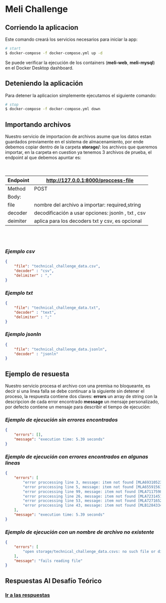 # Meli Challenge

## Corriendo la aplicacion
Este comando creará los servicios necesarios para iniciar la app:
```bash
# start
$ docker-compose -f docker-compose.yml up -d
```
Se puede verificar la ejecución de los containers (**meli-web**, **meli-mysql**) en el Docker Desktop dashboard.

## Deteniendo la aplicación
Para detener la aplicacion simplemente ejecutamos el siguiente comando:
```bash
# stop
$ docker-compose -f docker-compose.yml down
```

## Importando archivos
Nuestro servicio de importacion de archivos asume que los datos estan guardados previamente en el sistema de almacenamiento, por ende debemos copiar dentro de la carpeta **storage/**: los archivos que queremos importar, en la carpeta en cuestion ya tenemos 3 archivos de prueba, el endpoint al que debemos apuntar es:
<br>
<br>
<br>

|Endpoint|http://127.0.0.1:8000/proccess-file|
|-|-|
|Method|POST|
|Body:||
|file|nombre del archivo a importar: required,string|
|decoder|decodificación a usar opciones: jsonln , txt , csv|
|deimiter| aplica para los decoders txt y csv, es opcional|

<br>
<br>

### *Ejemplo csv*
```json
{
    "file": "technical_challenge_data.csv",
    "decoder" : "csv",
    "delimiter" : ","
}
```
### *Ejemplo txt*

```json
{
    "file": "technical_challenge_data.txt",
    "decoder" : "text",
    "delimiter" : ";"
}
```
### *Ejemplo jsonln*
```json
{
    "file": "technical_challenge_data.jsonln",
    "decoder" : "jsonln"
}
```
## Ejemplo de resuesta

Nuestro servicio procesa el archivo con una premisa no bloqueante, es decir si una linea falla se debe continuar a la siguiente sin detener el proceso, la respuesta contiene dos claves:
**errors** un array de string con la descripcion de cada error encontrado
**message** un mensaje personalizado, por defecto contiene un mensaje para describir el tiempo de ejecución:

### *Ejemplo de ejecución sin errores encontrados*

```json
{
    "errors": [],
    "message": "execution time: 5.39 seconds"
}
```
### *Ejemplo de ejecución con errores encontrados en algunas lineas*

```json
{
    "errors": [
        "error proccessing line 3, message: item not found [MLA693105237]",
        "error proccessing line 5, message: item not found [MLA655915616]",
        "error proccessing line 99, message: item not found [MLA711759823]",
        "error proccessing line 26, message: item not found [MLA723145127]",
        "error proccessing line 53, message: item not found [MLA727165201]",
        "error proccessing line 43, message: item not found [MLB1284334463]"
    ],
    "message": "execution time: 5.39 seconds"
}
```
### *Ejemplo de ejecución con un nombre de archivo no existente*
```json
{
    "errors": [
        "open storage/technical_challenge_data.csvs: no such file or directory"
    ],
    "message": "fails reading file"
}
```

## Respuestas Al Desafío Teórico

### [Ir a las respuestas](https://github.com/odparraj/meli-challenge/blob/master/theoretical-challenge.md)